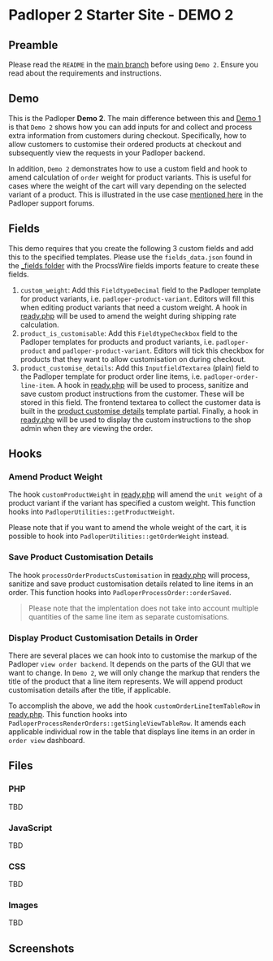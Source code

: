 ﻿# Padloper 2 Starter Site - DEMO 2

## Preamble

Please read the `README` in the [main branch](https://github.com/kongondo/Padloper2Starter) before using `Demo 2`. Ensure you read about the requirements and instructions.

## Demo

This is the Padloper **Demo 2**. The main difference between this and [Demo 1](https://github.com/kongondo/Padloper2Starter/tree/demo-1) is that `Demo 2` shows how you can add inputs for and collect and process extra information from customers during checkout. Specifically, how to allow customers to customise their ordered products at checkout and subsequently view the requests in your Padloper backend.

In addition, `Demo 2` demonstrates how to use a custom field and hook to amend calculation of `order` weight for product variants. This is useful for cases where the weight of the cart will vary depending on the selected variant of a product. This is illustrated in the use case [mentioned here](https://processwire.com/talk/topic/27348-weight-for-shipping-calculation-different-depending-of-the-variant/) in the Padloper support forums.

## Fields

This demo requires that you create the following 3 custom fields and add this to the specified templates. Please use the `fields_data.json` found in the [_fields folder](/_fields/) with the ProcssWire fields imports feature to create these fields.

1. `custom_weight`: Add this `FieldtypeDecimal` field to the Padloper template for product variants, i.e. `padloper-product-variant`. Editors will fill this when editing product variants that need a custom weight. A hook in [ready.php](/ready.php) will be used to amend the weight during shipping rate calculation.
2. `product_is_customisable`: Add this `FieldtypeCheckbox` field to the Padloper templates for products and product variants, i.e. `padloper-product` and `padloper-product-variant`. Editors will tick this checkbox for products that they want to allow customisation on during checkout.
3. `product_customise_details`: Add this `InputfieldTextarea` (plain) field to the Padloper template for product order line items, i.e. `padloper-order-line-item`. A hook in [ready.php](/ready.php) will be used to process, sanitize and save custom product instructions from the customer. These will be stored in this field. The frontend textarea to collect the customer data is built in the [product customise details](/templates/partials/checkout-form-customisable-product-details-html.php) template partial. Finally, a hook in [ready.php](/ready.php) will be used to display the custom instructions to the shop admin when they are viewing the order.

## Hooks

### Amend Product Weight

The hook `customProductWeight` in [ready.php](/ready.php) will amend the `unit weight` of a product variant if the variant has specified a custom weight. This function hooks into `PadloperUtilities::getProductWeight`.

Please note that if you want to amend the whole weight of the cart, it is possible to hook into `PadloperUtilities::getOrderWeight` instead.

### Save Product Customisation Details

The hook `processOrderProductsCustomisation` in [ready.php](/ready.php) will process, sanitize and save product customisation details related to line items in an order. This function hooks into `PadloperProcessOrder::orderSaved`.

>Please note that the implentation does not take into account multiple quantities of the same line item as separate customisations.

### Display Product Customisation Details in Order

There are several places we can hook into to customise the markup of the Padloper `view order backend`. It depends on the parts of the GUI that we want to change. In `Demo 2`, we will only change the markup that renders the title of the product that a line item represents. We will append product customisation details after the title, if applicable.

To accomplish the above, we add the hook `customOrderLineItemTableRow` in [ready.php](/ready.php). This function hooks into `PadloperProcessRenderOrders::getSingleViewTableRow`. It amends each applicable individual row in the table that displays line items in an order in `order view` dashboard.

## Files

### PHP

TBD


### JavaScript

TBD

### CSS

TBD

### Images

TBD

## Screenshots
